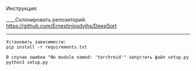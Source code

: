 Инструкция: 

____Склонировать репозиторий: 
    https://github.com/Ernestiniosdvjhs/DeepSort
____
    Установить зависимости:    
    pip install -r requirements.txt
    
    В случае ошибки "No mudule named: 'torchreid'" запустить файл setup.py
    python3 setup.py

